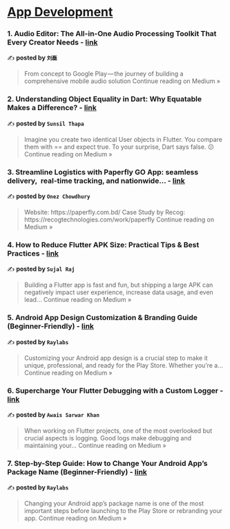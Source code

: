 
<h1><a href=https://medium.com/tag/mobile-app-development/recommended target="_blank" rel="noopener noreferrer">App Development</a></h1>
<h3>1. Audio Editor: The All-in-One Audio Processing Toolkit That Every Creator Needs - <a href="https://medium.com/@superliu0911/audio-editor-the-all-in-one-audio-processing-toolkit-that-every-creator-needs-56ad429d0b93?source=rss------mobile_app_development-5" target="_blank" rel="noopener noreferrer">link</a></h3>

✍️ **posted by `刘磊`**

<blockquote>From concept to Google Play — the journey of building a comprehensive mobile audio solution
Continue reading on Medium »</blockquote>

<h3>2. Understanding Object Equality in Dart: Why Equatable Makes a Difference? - <a href="https://medium.com/@sunsil1281/understanding-object-equality-in-dart-why-equatable-makes-a-difference-0848e315db20?source=rss------mobile_app_development-5" target="_blank" rel="noopener noreferrer">link</a></h3>

✍️ **posted by `Sunsil Thapa`**

<blockquote>Imagine you create two identical User objects in Flutter. You compare them with == and expect true. To your surprise, Dart says false. 😕
Continue reading on Medium »</blockquote>

<h3>3. Streamline Logistics with Paperfly GO App: seamless delivery, 
real-time tracking, and nationwide… - <a href="https://medium.com/@onezchy7/streamline-logistics-with-paperfly-go-app-seamless-delivery-real-time-tracking-and-nationwide-7c43e7e0b648?source=rss------mobile_app_development-5" target="_blank" rel="noopener noreferrer">link</a></h3>

✍️ **posted by `Onez Chowdhury`**

<blockquote>Website: https://paperfly.com.bd/
Case Study by Recog: https://recogtechnologies.com/work/paperfly
Continue reading on Medium »</blockquote>

<h3>4. How to Reduce Flutter APK Size: Practical Tips & Best Practices - <a href="https://medium.com/@sujal-raj/how-to-reduce-flutter-apk-size-practical-tips-best-practices-069467e82714?source=rss------mobile_app_development-5" target="_blank" rel="noopener noreferrer">link</a></h3>

✍️ **posted by `Sujal Raj`**

<blockquote>Building a Flutter app is fast and fun, but shipping a large APK can negatively impact user experience, increase data usage, and even lead…
Continue reading on Medium »</blockquote>

<h3>5. Android App Design Customization & Branding Guide (Beginner-Friendly) - <a href="https://medium.com/@raylabs/android-app-design-customization-branding-guide-beginner-friendly-f1d8054a9387?source=rss------mobile_app_development-5" target="_blank" rel="noopener noreferrer">link</a></h3>

✍️ **posted by `Raylabs`**

<blockquote>Customizing your Android app design is a crucial step to make it unique, professional, and ready for the Play Store. Whether you’re a…
Continue reading on Medium »</blockquote>

<h3>6.  Supercharge Your Flutter Debugging with a Custom Logger - <a href="https://medium.com/@awaisbaloch924/supercharge-your-flutter-debugging-with-a-custom-logger-a7b425b57c86?source=rss------mobile_app_development-5" target="_blank" rel="noopener noreferrer">link</a></h3>

✍️ **posted by `Awais Sarwar Khan`**

<blockquote>When working on Flutter projects, one of the most overlooked but crucial aspects is logging. Good logs make debugging and maintaining your…
Continue reading on Medium »</blockquote>

<h3>7. Step-by-Step Guide: How to Change Your Android App’s Package Name (Beginner-Friendly) - <a href="https://medium.com/@raylabs/step-by-step-guide-how-to-change-your-android-apps-package-name-beginner-friendly-039ae16e282d?source=rss------mobile_app_development-5" target="_blank" rel="noopener noreferrer">link</a></h3>

✍️ **posted by `Raylabs`**

<blockquote>Changing your Android app’s package name is one of the most important steps before launching to the Play Store or rebranding your app.
Continue reading on Medium »</blockquote>

